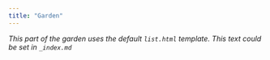 ```yaml
---
title: "Garden"
---
```


_This part of the garden uses the default `list.html` template. This text could be set in `_index.md`_

